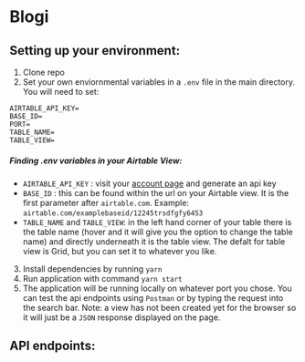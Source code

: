 # Blogi
## Setting up your environment:

1. Clone repo
2. Set your own enviornmental variables in a `.env` file in the main directory. You will need to set:
```
AIRTABLE_API_KEY= 
BASE_ID= 
PORT=
TABLE_NAME=
TABLE_VIEW=
```

#####   Finding .env variables in your Airtable View:
  - `AIRTABLE_API_KEY` : visit your [account page](https://airtable.com/account) and generate an api key
  - `BASE_ID` : this can be found within the url on your Airtable view. It is the first parameter after `airtable.com`. Example: `airtable.com/examplebaseid/12245trsdfgfy6453`
  - `TABLE_NAME` and `TABLE_VIEW`: in the left hand corner of your table there is the table name (hover and it will give you the option to change the table name) and directly underneath it is the table view. The defalt for table view is Grid, but you can set it to whatever you like.


3. Install dependencies by running `yarn`
4. Run application with command `yarn start`
5. The application will be running locally on whatever port you chose. You can test the api endpoints using `Postman` or by typing the request into the search bar. Note: a view has not been created yet for the browser so it will just be a `JSON` response displayed on the page.

## API endpoints:
